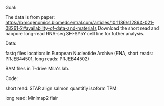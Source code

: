 Goal:

The data is from paper: https://bmcgenomics.biomedcentral.com/articles/10.1186/s12864-021-08261-2#availability-of-data-and-materials
Download the short read and naopore long-read RNA-seq SH-SY5Y cell line for futher analysis.

Data:

fastq files location: in European Nucleotide Archive (ENA, short reads: PRJEB44501, long reads: PRJEB44502)

BAM files in T-drive Mila's lab.


Code:

short read:
  STAR align 
  salmon quantifiy isoform TPM

  

long read:
  Minimap2
  flair 
